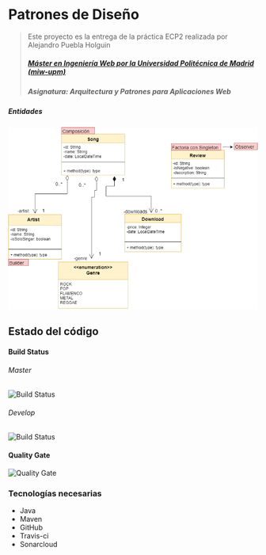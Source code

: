 # Patrones de Diseño
> Este proyecto es la entrega de la práctica ECP2 realizada por Alejandro Puebla Holguin
> ##### [Máster en Ingeniería Web por la Universidad Politécnica de Madrid (miw-upm)](http://miw.etsisi.upm.es)
> ##### Asignatura: *Arquitectura y Patrones para Aplicaciones Web*

##### Entidades

![Mis entidades](https://github.com/alexph9/APAW.ECP2.Alejandro.Puebla/blob/master/docs/Entities.png)

## Estado del código

#### Build Status
###### Master
![Build Status](https://travis-ci.org/alexph9/APAW.ECP2.Alejandro.Puebla.svg?branch=master) 
###### Develop
![Build Status](https://travis-ci.org/alexph9/APAW.ECP2.Alejandro.Puebla.svg?branch=develop) 

#### Quality Gate
![Quality Gate](https://sonarcloud.io/api/project_badges/measure?project=es.upm.miw%3AAPAW.ECP2.Alejandro.Puebla&metric=alert_status)

### Tecnologías necesarias
* Java
* Maven
* GitHub
* Travis-ci
* Sonarcloud
